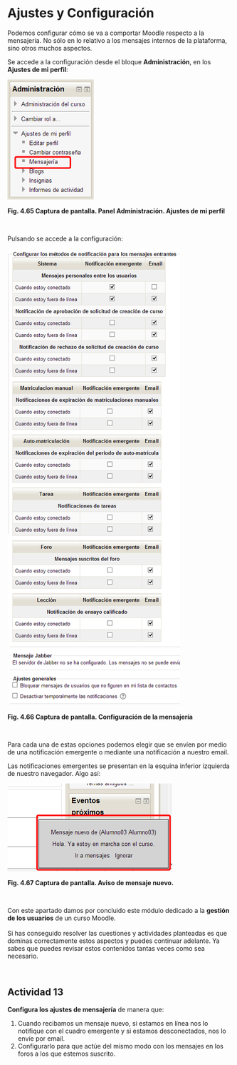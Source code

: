 
# Ajustes y Configuración

Podemos configurar cómo se va a comportar Moodle respecto a la mensajería. No sólo en lo relativo a los mensajes internos de la plataforma, sino otros muchos aspectos. 

Se accede a la configuración desde el bloque **Administración**, en los **Ajustes de mi perfil**:


![](img/ajustes_de_mensajeria.png)

**Fig. 4.65 Captura de pantalla. Panel Administración. Ajustes de mi perfil**

 

Pulsando se accede a la configuración:


![](img/opciones_de_configuracion_de_mensajeria.png)

**Fig. 4.66 Captura de pantalla. Configuración de la mensajería**

 

Para cada una de estas opciones podemos elegir que se envíen por medio de una notificación emergente o mediante una notificación a nuestro email.

Las notificaciones emergentes se presentan en la esquina inferior izquierda de nuestro navegador. Algo así:


![](img/6e6f7469666963616369c3b36e5f656d657267656e7465.png)

**Fig. 4.67 Captura de pantalla. Aviso de mensaje nuevo.**

 

Con este apartado damos por concluido este módulo dedicado a la **gestión de los usuarios** de un curso Moodle. <br/> <br/> Si has conseguido resolver las cuestiones y actividades planteadas es que dominas correctamente estos aspectos y puedes continuar adelante. Ya sabes que puedes revisar estos contenidos tantas veces como sea necesario.

 

## Actividad 13

**Configura los ajustes de mensajería** de manera que:

1. Cuando recibamos un mensaje nuevo, si estamos en línea nos lo notifique con el cuadro emergente y si estamos desconectados, nos lo envíe por email.
1. Configurarlo para que actúe del mismo modo con los mensajes en los foros a los que estemos suscrito.
